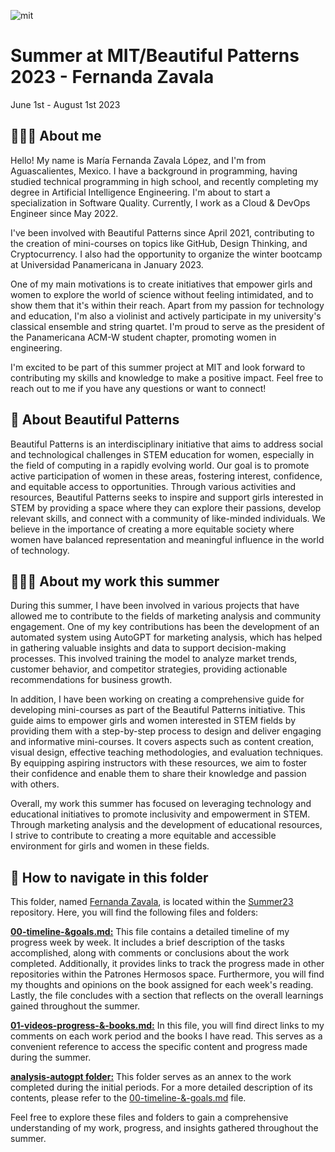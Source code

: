 ![mit](https://github.com/patroneshermosos-oficial/Summer23/assets/72468795/61d448bb-6a07-4672-8ebc-9df15c8770ae)
# Summer at MIT/Beautiful Patterns 2023 - Fernanda Zavala
June 1st - August 1st 2023

## 🙋🏻‍♀️ About me

Hello! My name is María Fernanda Zavala López, and I'm from Aguascalientes, Mexico. I have a background in programming, having studied technical programming in high school, and recently completing my degree in Artificial Intelligence Engineering. I'm about to start a specialization in Software Quality. Currently, I work as a Cloud & DevOps Engineer since May 2022.

I've been involved with Beautiful Patterns since April 2021, contributing to the creation of mini-courses on topics like GitHub, Design Thinking, and Cryptocurrency. I also had the opportunity to organize the winter bootcamp at Universidad Panamericana in January 2023.

One of my main motivations is to create initiatives that empower girls and women to explore the world of science without feeling intimidated, and to show them that it's within their reach. Apart from my passion for technology and education, I'm also a violinist and actively participate in my university's classical ensemble and string quartet. I'm proud to serve as the president of the Panamericana ACM-W student chapter, promoting women in engineering.

I'm excited to be part of this summer project at MIT and look forward to contributing my skills and knowledge to make a positive impact. Feel free to reach out to me if you have any questions or want to connect!


## 🔎 About Beautiful Patterns

Beautiful Patterns is an interdisciplinary initiative that aims to address social and technological challenges in STEM education for women, especially in the field of computing in a rapidly evolving world. Our goal is to promote active participation of women in these areas, fostering interest, confidence, and equitable access to opportunities. Through various activities and resources, Beautiful Patterns seeks to inspire and support girls interested in STEM by providing a space where they can explore their passions, develop relevant skills, and connect with a community of like-minded individuals. We believe in the importance of creating a more equitable society where women have balanced representation and meaningful influence in the world of technology.

## 👩🏻‍💻 About my work this summer

During this summer, I have been involved in various projects that have allowed me to contribute to the fields of marketing analysis and community engagement. One of my key contributions has been the development of an automated system using AutoGPT for marketing analysis, which has helped in gathering valuable insights and data to support decision-making processes. This involved training the model to analyze market trends, customer behavior, and competitor strategies, providing actionable recommendations for business growth.

In addition, I have been working on creating a comprehensive guide for developing mini-courses as part of the Beautiful Patterns initiative. This guide aims to empower girls and women interested in STEM fields by providing them with a step-by-step process to design and deliver engaging and informative mini-courses. It covers aspects such as content creation, visual design, effective teaching methodologies, and evaluation techniques. By equipping aspiring instructors with these resources, we aim to foster their confidence and enable them to share their knowledge and passion with others.

Overall, my work this summer has focused on leveraging technology and educational initiatives to promote inclusivity and empowerment in STEM. Through marketing analysis and the development of educational resources, I strive to contribute to creating a more equitable and accessible environment for girls and women in these fields.

## 🧭 How to navigate in this folder

This folder, named [Fernanda Zavala](https://github.com/patroneshermosos-oficial/Summer23/tree/main/FernandaZavala), is located within the [Summer23](https://github.com/patroneshermosos-oficial/Summer23/tree/main) repository. Here, you will find the following files and folders:

**[00-timeline-&goals.md:](https://github.com/patroneshermosos-oficial/Summer23/blob/main/FernandaZavala/00-timeline-%26-goals.md)** This file contains a detailed timeline of my progress week by week. It includes a brief description of the tasks accomplished, along with comments or conclusions about the work completed. Additionally, it provides links to track the progress made in other repositories within the Patrones Hermosos space. Furthermore, you will find my thoughts and opinions on the book assigned for each week's reading. Lastly, the file concludes with a section that reflects on the overall learnings gained throughout the summer.

**[01-videos-progress-&-books.md:](https://github.com/patroneshermosos-oficial/Summer23/blob/main/FernandaZavala/01-videos-progress-%26-books.md)** In this file, you will find direct links to my comments on each work period and the books I have read. This serves as a convenient reference to access the specific content and progress made during the summer.

**[analysis-autogpt folder:](https://github.com/patroneshermosos-oficial/Summer23/tree/main/FernandaZavala/01-analysis-autogpt)** This folder serves as an annex to the work completed during the initial periods. For a more detailed description of its contents, please refer to the [00-timeline-&-goals.md](https://github.com/patroneshermosos-oficial/Summer23/blob/main/FernandaZavala/00-timeline-%26-goals.md) file.

Feel free to explore these files and folders to gain a comprehensive understanding of my work, progress, and insights gathered throughout the summer.

